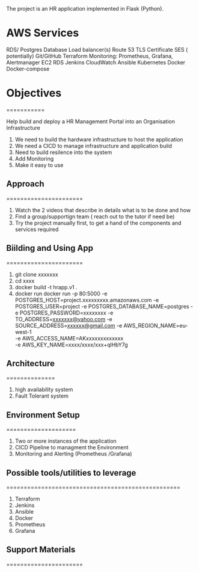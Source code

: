 
The project is an HR application implemented in Flask (Python). 


AWS Services
============
RDS/ Postgres Database
Load balancer(s)
Route 53
TLS Certificate
SES ( potentially)
Git/GitHub
Terraform
Monitoring: Prometheus, Grafana, Alertmanager
EC2
RDS
Jenkins
CloudWatch
Ansible
Kubernetes
Docker
Docker-compose



# Objectives
===========

Help build and deploy a HR Management Portal into an Organisation Infrastructure

1.  We need to build the hardware infrastructure to host the application
2.  We need a CICD to manage infrastructure and application build
3.  Need to build resilence into the system
4.  Add Monitoring
5.  Make it easy to use


## Approach
======================

1. Watch the  2 videos that describe in details what is to be done and how
2. Find a group/supportign team ( reach out to the tutor if need be)
3. Try the project manually first, to get a hand of the components and services required
   

## Biilding and Using App
======================

1. git clone xxxxxxx
2. cd xxxx
3. docker build -t hrapp.v1  .
4. docker run docker run -p 80:5000 -e POSTGRES_HOST=project.xxxxxxxxx.amazonaws.com -e POSTGRES_USER=project -e POSTGRES_DATABASE_NAME=postgres -e POSTGRES_PASSWORD=xxxxxxxx -e TO_ADDRESS=xxxxxxx@yahoo.com -e SOURCE_ADDRESS=xxxxxx@gmail.com  -e AWS_REGION_NAME=eu-west-1 \
-e AWS_ACCESS_NAME=AKxxxxxxxxxxxxx \
-e AWS_KEY_NAME=xxxx/xxxx/xxx+qlHbY7g


## Architecture
============== 
1. high availability system
2. Fault Tolerant system


## Environment Setup
====================
1. Two or more instances of the application
2. CICD Pipeline to managment the Environment
3. Monitoring and Alerting  (Prometheus /Grafana)


## Possible tools/utilities to leverage   
==================================================
1. Terraform
2. Jenkins
3. Ansible
4. Docker 
5. Prometheus
6. Grafana


## Support Materials 
======================
